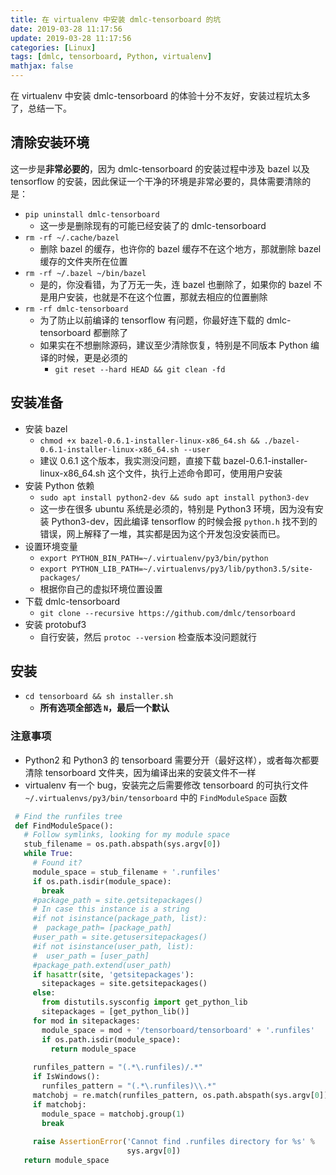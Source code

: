 ```yaml
---
title: 在 virtualenv 中安装 dmlc-tensorboard 的坑
date: 2019-03-28 11:17:56
update: 2019-03-28 11:17:56
categories: [Linux]
tags: [dmlc, tensorboard, Python, virtualenv]
mathjax: false
---
```


在 virtualenv 中安装 dmlc-tensorboard 的体验十分不友好，安装过程坑太多了，总结一下。

<!-- more -->

## 清除安装环境

这一步是**非常必要的**，因为 dmlc-tensorboard 的安装过程中涉及 bazel 以及 tensorflow 的安装，因此保证一个干净的环境是非常必要的，具体需要清除的是：

* `pip uninstall dmlc-tensorboard`
    * 这一步是删除现有的可能已经安装了的 dmlc-tensorboard
* `rm -rf ~/.cache/bazel`
    * 删除 bazel 的缓存，也许你的 bazel 缓存不在这个地方，那就删除 bazel 缓存的文件夹所在位置
* `rm -rf ~/.bazel ~/bin/bazel`
    * 是的，你没看错，为了万无一失，连 bazel 也删除了，如果你的 bazel 不是用户安装，也就是不在这个位置，那就去相应的位置删除
* `rm -rf dmlc-tensorboard`
    * 为了防止以前编译的 tensorflow 有问题，你最好连下载的 dmlc-tensorboard 都删除了
    * 如果实在不想删除源码，建议至少清除恢复，特别是不同版本 Python 编译的时候，更是必须的
        * `git reset --hard HEAD && git clean -fd`

## 安装准备

* 安装 bazel
    * `chmod +x bazel-0.6.1-installer-linux-x86_64.sh && ./bazel-0.6.1-installer-linux-x86_64.sh --user`
    * 建议 0.6.1 这个版本，我实测没问题，直接下载 bazel-0.6.1-installer-linux-x86_64.sh 这个文件，执行上述命令即可，使用用户安装
* 安装 Python 依赖
    * `sudo apt install python2-dev && sudo apt install python3-dev`
    * 这一步在很多 ubuntu 系统是必须的，特别是 Python3 环境，因为没有安装 Python3-dev，因此编译 tensorflow 的时候会报 `python.h` 找不到的错误，网上解释了一堆，其实都是因为这个开发包没安装而已。
* 设置环境变量
    * `export PYTHON_BIN_PATH=~/.virtualenv/py3/bin/python`
    * `export PYTHON_LIB_PATH=~/.virtualenvs/py3/lib/python3.5/site-packages/`
    * 根据你自己的虚拟环境位置设置
* 下载 dmlc-tensorboard
    * `git clone --recursive https://github.com/dmlc/tensorboard`
* 安装 protobuf3
    * 自行安装，然后 `protoc --version` 检查版本没问题就行

## 安装

* `cd tensorboard && sh installer.sh`
    * **所有选项全部选 `N`，最后一个默认**

### 注意事项

* Python2 和 Python3 的 tensorboard 需要分开（最好这样），或者每次都要清除 tensorboard 文件夹，因为编译出来的安装文件不一样
* virtualenv 有一个 bug，安装完之后需要修改 tensorboard 的可执行文件 `~/.virtualenvs/py3/bin/tensorboard` 中的 `FindModuleSpace` 函数

```Python
 # Find the runfiles tree
 def FindModuleSpace():
   # Follow symlinks, looking for my module space
   stub_filename = os.path.abspath(sys.argv[0])
   while True:
     # Found it?
     module_space = stub_filename + '.runfiles'
     if os.path.isdir(module_space):
       break
     #package_path = site.getsitepackages()
     # In case this instance is a string
     #if not isinstance(package_path, list):
     #  package_path= [package_path]
     #user_path = site.getusersitepackages()
     #if not isinstance(user_path, list):
     #  user_path = [user_path]
     #package_path.extend(user_path)
     if hasattr(site, 'getsitepackages'):
       sitepackages = site.getsitepackages()
     else:
       from distutils.sysconfig import get_python_lib
       sitepackages = [get_python_lib()]
     for mod in sitepackages:
       module_space = mod + '/tensorboard/tensorboard' + '.runfiles'
       if os.path.isdir(module_space):
         return module_space
 
     runfiles_pattern = "(.*\.runfiles)/.*"
     if IsWindows():
       runfiles_pattern = "(.*\.runfiles)\\.*"
     matchobj = re.match(runfiles_pattern, os.path.abspath(sys.argv[0]))
     if matchobj:
       module_space = matchobj.group(1)
       break
 
     raise AssertionError('Cannot find .runfiles directory for %s' %
                          sys.argv[0])
   return module_space
```